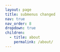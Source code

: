 ```yaml
---
layout: page
title: submenus changed
nav: true
nav_order: 8
dropdown: true
children:
  - title: about
    permalink: /about/
---
```

